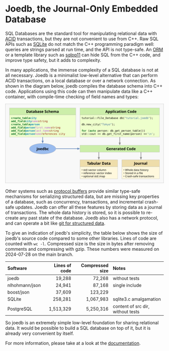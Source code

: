 # Joedb, the Journal-Only Embedded Database

SQL Databases are the standard tool for manipulating relational data with
[ACID](https://en.wikipedia.org/wiki/ACID) transactions, but they are not
convenient to use from C++. Raw SQL APIs such as
[SQLite](https://www.sqlite.org/cintro.html) do not match the C++ programming
paradigm well: queries are strings parsed at run time, and the API is not
type-safe. An
[ORM](https://en.wikipedia.org/wiki/Object%E2%80%93relational_mapping) or a
template library such as [sqlpp11](https://github.com/rbock/sqlpp11) can hide
SQL from the C++ code, and improve type safety, but it adds to complexity.

In many applications, the immense complexity of a SQL database is not at all
necessary. Joedb is a minimalist low-level alternative that can perform ACID
transactions, on a local database or over a network connection. As shown in the
diagram below, joedb compiles the database schema into C++ code. Applications
using this code can then manipulate data like a C++ container, with
compile-time checking of field names and types:

![Diagram](doc/source/images/joedb.svg)

Other systems such as [protocol buffers](https://protobuf.dev/) provide similar
type-safe mechanisms for serializing structured data, but are missing key
properties of a database, such as concurrency, transactions, and incremental
crash-safe updates. Joedb can offer all these features by storing data as a
journal of transactions. The whole data history is stored, so it is possible to
re-create any past state of the database. Joedb also has a network protocol,
and can operate a bit like [git for structured
data](https://www.remi-coulom.fr/joedb/concurrency.html).

To give an indication of joedb's simplicity, the table below shows the size
of joedb's source code compared to some other libraries. Lines of code are
counted with ``wc -l``. Compressed size is the size in bytes after removing
comments and compressing with gzip. These numbers were measured on 2024-07-28
on the main branch.

| Software       | Lines of code | Compressed size | Notes
|:---------------|--------------:|----------------:|:--------------------------------
| joedb          |        19,288 |          72,268 | without tests
| nlhohmann/json |        24,941 |          87,168 | single include
| boost/json     |        37,609 |         123,229 |
| SQLite         |       258,281 |       1,067,983 | sqlite3.c amalgamation
| PostgreSQL     |     1,513,329 |       5,250,316 | content of src dir, without tests

So joedb is an extremely simple low-level foundation for sharing relational
data. It would be possible to build a SQL database on top of it, but it is
already very convenient by itself.

For more information, please take at a look at the
[documentation](https://www.remi-coulom.fr/joedb/intro.html).

